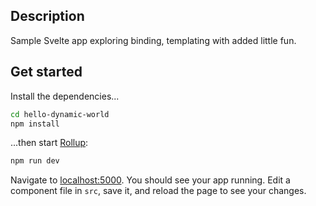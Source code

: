 ## Description
Sample Svelte app exploring binding, templating with added little fun.

## Get started

Install the dependencies...

```bash
cd hello-dynamic-world
npm install
```

...then start [Rollup](https://rollupjs.org):

```bash
npm run dev
```

Navigate to [localhost:5000](http://localhost:5000). You should see your app running. Edit a component file in `src`, save it, and reload the page to see your changes.
